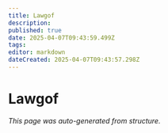 ```yaml
---
title: Lawgof
description: 
published: true
date: 2025-04-07T09:43:59.499Z
tags: 
editor: markdown
dateCreated: 2025-04-07T09:43:57.298Z
---
```


# Lawgof

*This page was auto-generated from structure.*